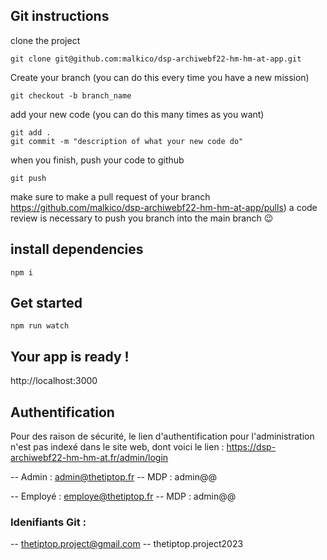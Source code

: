 ## Git instructions

clone the project
```
git clone git@github.com:malkico/dsp-archiwebf22-hm-hm-at-app.git
```

Create your branch (you can do this every time you have a new mission)
```
git checkout -b branch_name
```

add your new code (you can do this many times as you want)
```
git add .
git commit -m "description of what your new code do"
```

when you finish, push your code to github
```
git push
```

make sure to make a pull request of your branch
https://github.com/malkico/dsp-archiwebf22-hm-hm-at-app/pulls)
a code review is necessary to push you branch into the main branch 😉

## install dependencies
```
npm i
```

## Get started
```
npm run watch
```

## Your app is ready !
http://localhost:3000


## Authentification

Pour des raison de sécurité, le lien d'authentification pour l'administration n'est pas indexé dans le site web, dont voici le lien : 
https://dsp-archiwebf22-hm-hm-at.fr/admin/login

-- Admin : admin@thetiptop.fr
-- MDP : admin@@ 
 
-- Employé : employe@thetiptop.fr
-- MDP : admin@@ 

### Idenifiants Git :

-- thetiptop.project@gmail.com
-- thetiptop.project2023
